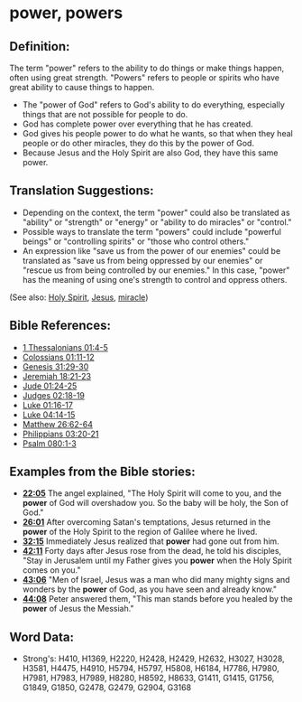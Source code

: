 # power, powers #

## Definition: ##

The term "power" refers to the ability to do things or make things happen, often using great strength. "Powers" refers to people or spirits who have great ability to cause things to happen.

* The "power of God" refers to God's ability to do everything, especially things that are not possible for people to do.
* God has complete power over everything that he has created.
* God gives his people power to do what he wants, so that when they heal people or do other miracles, they do this by the power of God.
* Because Jesus and the Holy Spirit are also God, they have this same power.

## Translation Suggestions: ##

* Depending on the context, the term "power" could also be translated as "ability" or "strength" or "energy" or "ability to do miracles" or "control."
* Possible ways to translate the term "powers" could include "powerful beings" or "controlling spirits" or "those who control others."
* An expression like "save us from the power of our enemies" could be translated as "save us from being oppressed by our enemies" or "rescue us from being controlled by our enemies." In this case, "power" has the meaning of using one's strength to control and oppress others.

(See also: [Holy Spirit](../kt/holyspirit.md), [Jesus](../kt/jesus.md), [miracle](../kt/miracle.md))

## Bible References: ##

* [1 Thessalonians 01:4-5](rc://en/tn/help/1th/01/04)
* [Colossians 01:11-12](rc://en/tn/help/col/01/11)
* [Genesis 31:29-30](rc://en/tn/help/gen/31/29)
* [Jeremiah 18:21-23](rc://en/tn/help/jer/18/21)
* [Jude 01:24-25](rc://en/tn/help/jud/01/24)
* [Judges 02:18-19](rc://en/tn/help/jdg/02/18)
* [Luke 01:16-17](rc://en/tn/help/luk/01/16)
* [Luke 04:14-15](rc://en/tn/help/luk/04/14)
* [Matthew 26:62-64](rc://en/tn/help/mat/26/62)
* [Philippians 03:20-21](rc://en/tn/help/php/03/20)
* [Psalm 080:1-3](rc://en/tn/help/psa/080/001)

## Examples from the Bible stories: ##

* __[22:05](rc://en/tn/help/obs/22/05)__ The angel explained, "The Holy Spirit will come to you, and the __power__  of God will overshadow you. So the baby will be holy, the Son of God."
* __[26:01](rc://en/tn/help/obs/26/01)__ After overcoming Satan's temptations, Jesus returned in the __power__  of the Holy Spirit to the region of Galilee where he lived.
* __[32:15](rc://en/tn/help/obs/32/15)__ Immediately Jesus realized that __power__  had gone out from him.
* __[42:11](rc://en/tn/help/obs/42/11)__ Forty days after Jesus rose from the dead, he told his disciples, "Stay in Jerusalem until my Father gives you __power__  when the Holy Spirit comes on you."
* __[43:06](rc://en/tn/help/obs/43/06)__ "Men of Israel, Jesus was a man who did many mighty signs and wonders by the __power__  of God, as you have seen and already know."
* __[44:08](rc://en/tn/help/obs/44/08)__ Peter answered them, "This man stands before you healed by the __power__  of Jesus the Messiah."

## Word Data: ##

* Strong's: H410, H1369, H2220, H2428, H2429, H2632, H3027, H3028, H3581, H4475, H4910, H5794, H5797, H5808, H6184, H7786, H7980, H7981, H7983, H7989, H8280, H8592, H8633, G1411, G1415, G1756, G1849, G1850, G2478, G2479, G2904, G3168
